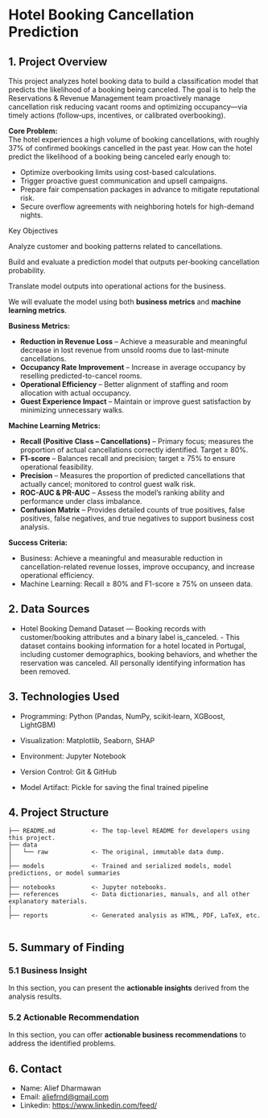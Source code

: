 <h1> Hotel Booking Cancellation Prediction </h1>

## 1. Project Overview
This project analyzes hotel booking data to build a classification model that predicts the likelihood of a booking being canceled. The goal is to help the Reservations & Revenue Management team proactively manage cancellation risk reducing vacant rooms and optimizing occupancy—via timely actions (follow‑ups, incentives, or calibrated overbooking).

**Core Problem:**  
The hotel experiences a high volume of booking cancellations, with roughly 37% of confirmed bookings cancelled in the past year.
How can the hotel predict the likelihood of a booking being canceled early enough to:  
- Optimize overbooking limits using cost-based calculations.  
- Trigger proactive guest communication and upsell campaigns.  
- Prepare fair compensation packages in advance to mitigate reputational risk.  
- Secure overflow agreements with neighboring hotels for high-demand nights.

Key Objectives

Analyze customer and booking patterns related to cancellations.

Build and evaluate a prediction model that outputs per‑booking cancellation probability.

Translate model outputs into operational actions for the business.


We will evaluate the model using both **business metrics** and **machine learning metrics**.

**Business Metrics:**
- **Reduction in Revenue Loss** – Achieve a measurable and meaningful decrease in lost revenue from unsold rooms due to last-minute cancellations.
- **Occupancy Rate Improvement** – Increase in average occupancy by reselling predicted-to-cancel rooms.
- **Operational Efficiency** – Better alignment of staffing and room allocation with actual occupancy.
- **Guest Experience Impact** – Maintain or improve guest satisfaction by minimizing unnecessary walks.

**Machine Learning Metrics:**
- **Recall (Positive Class – Cancellations)** – Primary focus; measures the proportion of actual cancellations correctly identified. Target ≥ 80%.
- **F1-score** – Balances recall and precision; target ≥ 75% to ensure operational feasibility.
- **Precision** – Measures the proportion of predicted cancellations that actually cancel; monitored to control guest walk risk.
- **ROC-AUC & PR-AUC** – Assess the model’s ranking ability and performance under class imbalance.
- **Confusion Matrix** – Provides detailed counts of true positives, false positives, false negatives, and true negatives to support business cost analysis.

**Success Criteria:**
- Business: Achieve a meaningful and measurable reduction in cancellation-related revenue losses, improve occupancy, and increase operational efficiency.
- Machine Learning: Recall ≥ 80% and F1-score ≥ 75% on unseen data.

## 2. Data Sources
- Hotel Booking Demand Dataset — Booking records with customer/booking attributes and a binary label is_canceled. - This dataset contains booking information for a hotel located in Portugal, including customer demographics, booking behaviors, and whether the reservation was canceled. All personally identifying information has been removed.


## 3. Technologies Used
- Programming: Python (Pandas, NumPy, scikit‑learn, XGBoost, LightGBM)

- Visualization: Matplotlib, Seaborn, SHAP

- Environment: Jupyter Notebook

- Version Control: Git & GitHub

- Model Artifact: Pickle for saving the final trained pipeline

## 4. Project Structure

```
├── README.md          <- The top-level README for developers using this project.
├── data
│   └── raw            <- The original, immutable data dump.
│
├── models             <- Trained and serialized models, model predictions, or model summaries
│
├── notebooks          <- Jupyter notebooks. 
├── references         <- Data dictionaries, manuals, and all other explanatory materials.
│
├── reports            <- Generated analysis as HTML, PDF, LaTeX, etc.


```

## 5. Summary of Finding
### 5.1 Business Insight
In this section, you can present the **actionable insights** derived from the analysis results.
### 5.2 Actionable Recommendation
In this section, you can offer **actionable business recommendations** to address the identified problems.

## 6. Contact
- Name: Alief Dharmawan
- Email: aliefrnd@gmail.com
- Linkedin: https://www.linkedin.com/feed/

